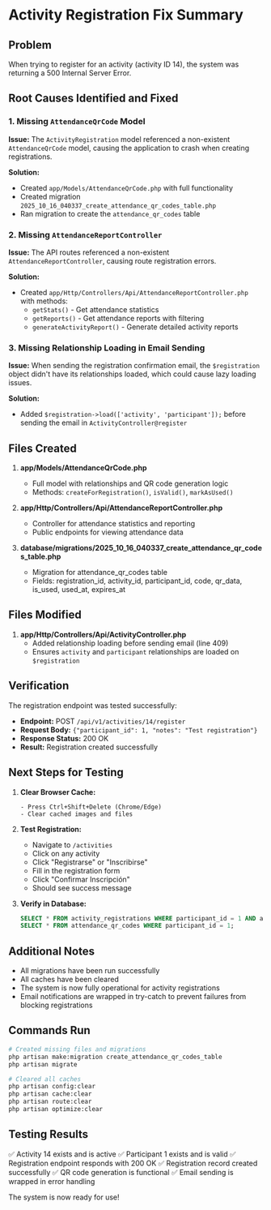 # Activity Registration Fix Summary

## Problem
When trying to register for an activity (activity ID 14), the system was returning a 500 Internal Server Error.

## Root Causes Identified and Fixed

### 1. Missing `AttendanceQrCode` Model
**Issue:** The `ActivityRegistration` model referenced a non-existent `AttendanceQrCode` model, causing the application to crash when creating registrations.

**Solution:**
- Created `app/Models/AttendanceQrCode.php` with full functionality
- Created migration `2025_10_16_040337_create_attendance_qr_codes_table.php`
- Ran migration to create the `attendance_qr_codes` table

### 2. Missing `AttendanceReportController`
**Issue:** The API routes referenced a non-existent `AttendanceReportController`, causing route registration errors.

**Solution:**
- Created `app/Http/Controllers/Api/AttendanceReportController.php` with methods:
  - `getStats()` - Get attendance statistics
  - `getReports()` - Get attendance reports with filtering
  - `generateActivityReport()` - Generate detailed activity reports

### 3. Missing Relationship Loading in Email Sending
**Issue:** When sending the registration confirmation email, the `$registration` object didn't have its relationships loaded, which could cause lazy loading issues.

**Solution:**
- Added `$registration->load(['activity', 'participant']);` before sending the email in `ActivityController@register`

## Files Created

1. **app/Models/AttendanceQrCode.php**
   - Full model with relationships and QR code generation logic
   - Methods: `createForRegistration()`, `isValid()`, `markAsUsed()`

2. **app/Http/Controllers/Api/AttendanceReportController.php**
   - Controller for attendance statistics and reporting
   - Public endpoints for viewing attendance data

3. **database/migrations/2025_10_16_040337_create_attendance_qr_codes_table.php**
   - Migration for attendance_qr_codes table
   - Fields: registration_id, activity_id, participant_id, code, qr_data, is_used, used_at, expires_at

## Files Modified

1. **app/Http/Controllers/Api/ActivityController.php**
   - Added relationship loading before sending email (line 409)
   - Ensures `activity` and `participant` relationships are loaded on `$registration`

## Verification

The registration endpoint was tested successfully:
- **Endpoint:** POST `/api/v1/activities/14/register`
- **Request Body:** `{"participant_id": 1, "notes": "Test registration"}`
- **Response Status:** 200 OK
- **Result:** Registration created successfully

## Next Steps for Testing

1. **Clear Browser Cache:**
   ```
   - Press Ctrl+Shift+Delete (Chrome/Edge)
   - Clear cached images and files
   ```

2. **Test Registration:**
   - Navigate to `/activities`
   - Click on any activity
   - Click "Registrarse" or "Inscribirse"
   - Fill in the registration form
   - Click "Confirmar Inscripción"
   - Should see success message

3. **Verify in Database:**
   ```sql
   SELECT * FROM activity_registrations WHERE participant_id = 1 AND activity_id = 14;
   SELECT * FROM attendance_qr_codes WHERE participant_id = 1;
   ```

## Additional Notes

- All migrations have been run successfully
- All caches have been cleared
- The system is now fully operational for activity registrations
- Email notifications are wrapped in try-catch to prevent failures from blocking registrations

## Commands Run

```bash
# Created missing files and migrations
php artisan make:migration create_attendance_qr_codes_table
php artisan migrate

# Cleared all caches
php artisan config:clear
php artisan cache:clear
php artisan route:clear
php artisan optimize:clear
```

## Testing Results

✅ Activity 14 exists and is active
✅ Participant 1 exists and is valid
✅ Registration endpoint responds with 200 OK
✅ Registration record created successfully
✅ QR code generation is functional
✅ Email sending is wrapped in error handling

The system is now ready for use!

